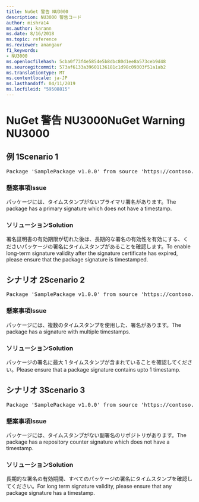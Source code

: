 ```yaml
---
title: NuGet 警告 NU3000
description: NU3000 警告コード
author: mishra14
ms.author: karann
ms.date: 8/16/2018
ms.topic: reference
ms.reviewer: anangaur
f1_keywords:
- NU3000
ms.openlocfilehash: 5cba0f73f4e5854e5b8dbc80d1ee8a573ceb9d48
ms.sourcegitcommit: 573af6133a39601136181c1d98c09303f51a1ab2
ms.translationtype: MT
ms.contentlocale: ja-JP
ms.lasthandoff: 04/11/2019
ms.locfileid: "59508815"
---
```

# <a name="nuget-warning-nu3000"></a><span data-ttu-id="2d41a-103">NuGet 警告 NU3000</span><span class="sxs-lookup"><span data-stu-id="2d41a-103">NuGet Warning NU3000</span></span>

## <a name="scenario-1"></a><span data-ttu-id="2d41a-104">例 1</span><span class="sxs-lookup"><span data-stu-id="2d41a-104">Scenario 1</span></span>

<pre>Package 'SamplePackage v1.0.0' from source 'https://contoso.com/index.json': The primary signature does not have a timestamp.</pre>

### <a name="issue"></a><span data-ttu-id="2d41a-105">懸案事項</span><span class="sxs-lookup"><span data-stu-id="2d41a-105">Issue</span></span>

<span data-ttu-id="2d41a-106">パッケージには、タイムスタンプがないプライマリ署名があります。</span><span class="sxs-lookup"><span data-stu-id="2d41a-106">The package has a primary signature which does not have a timestamp.</span></span>


### <a name="solution"></a><span data-ttu-id="2d41a-107">ソリューション</span><span class="sxs-lookup"><span data-stu-id="2d41a-107">Solution</span></span>

<span data-ttu-id="2d41a-108">署名証明書の有効期限が切れた後は、長期的な署名の有効性を有効にする、くださいパッケージの署名にタイムスタンプがあることを確認します。</span><span class="sxs-lookup"><span data-stu-id="2d41a-108">To enable long-term signature validity after the signature certificate has expired, please ensure that the package signature is timestamped.</span></span>



## <a name="scenario-2"></a><span data-ttu-id="2d41a-109">シナリオ 2</span><span class="sxs-lookup"><span data-stu-id="2d41a-109">Scenario 2</span></span>

<pre>Package 'SamplePackage v1.0.0' from source 'https://contoso.com/index.json': Multiple timestamps are not accepted.</pre>

### <a name="issue"></a><span data-ttu-id="2d41a-110">懸案事項</span><span class="sxs-lookup"><span data-stu-id="2d41a-110">Issue</span></span>

<span data-ttu-id="2d41a-111">パッケージには、複数のタイムスタンプを使用した、署名があります。</span><span class="sxs-lookup"><span data-stu-id="2d41a-111">The package has a signature with multiple timestamps.</span></span>


### <a name="solution"></a><span data-ttu-id="2d41a-112">ソリューション</span><span class="sxs-lookup"><span data-stu-id="2d41a-112">Solution</span></span>

<span data-ttu-id="2d41a-113">パッケージの署名に最大 1 タイムスタンプが含まれていることを確認してください。</span><span class="sxs-lookup"><span data-stu-id="2d41a-113">Please ensure that a package signature contains upto 1 timestamp.</span></span>



## <a name="scenario-3"></a><span data-ttu-id="2d41a-114">シナリオ 3</span><span class="sxs-lookup"><span data-stu-id="2d41a-114">Scenario 3</span></span>

<pre>Package 'SamplePackage v1.0.0' from source 'https://contoso.com/index.json': The repository countersignature does not have a timestamp.</pre>

### <a name="issue"></a><span data-ttu-id="2d41a-115">懸案事項</span><span class="sxs-lookup"><span data-stu-id="2d41a-115">Issue</span></span>

<span data-ttu-id="2d41a-116">パッケージには、タイムスタンプがない副署名のリポジトリがあります。</span><span class="sxs-lookup"><span data-stu-id="2d41a-116">The package has a repository counter signature which does not have a timestamp.</span></span>


### <a name="solution"></a><span data-ttu-id="2d41a-117">ソリューション</span><span class="sxs-lookup"><span data-stu-id="2d41a-117">Solution</span></span>

<span data-ttu-id="2d41a-118">長期的な署名の有効期間、すべてのパッケージの署名にタイムスタンプを確認してください。</span><span class="sxs-lookup"><span data-stu-id="2d41a-118">For long term signature validity, please ensure that any package signature has a timestamp.</span></span>


